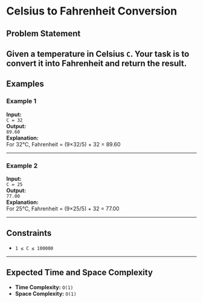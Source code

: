 # Celsius to Fahrenheit Conversion

## Problem Statement

Given a temperature in Celsius `C`. Your task is to convert it into **Fahrenheit** and return the result.
---

## Examples

### Example 1  
**Input:**  
`C = 32`  
**Output:**  
`89.60`  
**Explanation:**  
For 32°C, Fahrenheit = (9×32/5) + 32 = 89.60

---

### Example 2  
**Input:**  
`C = 25`  
**Output:**  
`77.00`  
**Explanation:**  
For 25°C, Fahrenheit = (9×25/5) + 32 = 77.00

---

## Constraints

- `1 ≤ C ≤ 100000`

---

## Expected Time and Space Complexity

- **Time Complexity:** `O(1)`
- **Space Complexity:** `O(1)`
